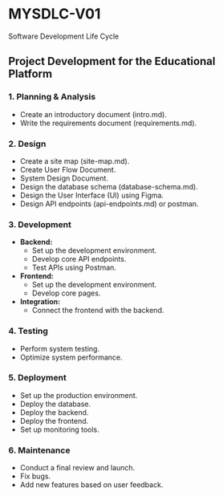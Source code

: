# MYSDLC-V01
Software Development Life Cycle

## **Project Development for the Educational Platform**

### **1. Planning & Analysis**  
- Create an introductory document (intro.md).  
- Write the requirements document (requirements.md).  

### **2. Design**  
- Create a site map (site-map.md).
- Create User Flow Document.
- System Design Document.
- Design the database schema (database-schema.md).
- Design the User Interface (UI) using Figma.
- Design API endpoints (api-endpoints.md) or postman.

### **3. Development**  
- **Backend:**  
  - Set up the development environment.  
  - Develop core API endpoints.  
  - Test APIs using Postman.  
- **Frontend:**  
  - Set up the development environment.  
  - Develop core pages.  
- **Integration:**  
  - Connect the frontend with the backend.  

### **4. Testing**  
- Perform system testing.  
- Optimize system performance.  

### **5. Deployment**  
- Set up the production environment.  
- Deploy the database.  
- Deploy the backend.  
- Deploy the frontend.  
- Set up monitoring tools.  

### **6. Maintenance**  
- Conduct a final review and launch.  
- Fix bugs.  
- Add new features based on user feedback.  

